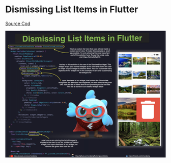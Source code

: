 # Dismissing List Items in Flutter

[Source Cod](dismissing-list-items-in-flutter.dart)

![](dismissing-list-items-in-flutter.jpg)
